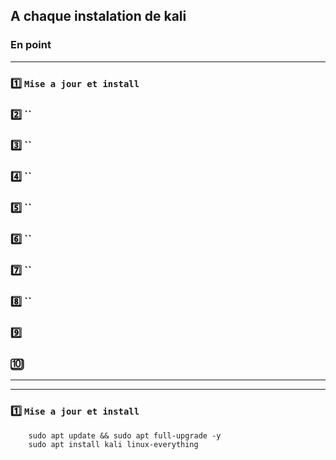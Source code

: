 ## A chaque instalation de kali
### En  point
---
### 1️⃣ `Mise a jour et install`
### 2️⃣ ``
### 3️⃣ ``
### 4️⃣ ``
### 5️⃣ ``
### 6️⃣ ``
### 7️⃣ ``
### 8️⃣ ``
### 9️⃣
### 🔟
---
---
### 1️⃣ `Mise a jour et install`
        sudo apt update && sudo apt full-upgrade -y
        sudo apt install kali linux-everything



